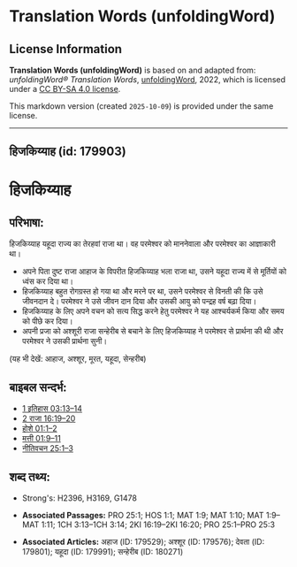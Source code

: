 # Translation Words (unfoldingWord)

## License Information

**Translation Words (unfoldingWord)** is based on and adapted from: _unfoldingWord® Translation Words_, [unfoldingWord](https://unfoldingword.org/utw), 2022, which is licensed under a [CC BY-SA 4.0 license](https://creativecommons.org/licenses/by-sa/4.0/legalcode.en).

This markdown version (created `2025-10-09`) is provided under the same license.



--------------------------------

## हिजकिय्याह (id: 179903)

हिजकिय्याह
==========

परिभाषा:
--------

हिजकिय्याह यहूदा राज्य का तेरहवां राजा था। वह परमेश्वर को माननेवाला और परमेश्वर का आज्ञाकारी था।

* अपने पिता दुष्ट राजा आहाज के विपरीत हिजकिय्याह भला राजा था, उसने यहूदा राज्य में से मूर्तियों को ध्वंस कर दिया था।
* हिजकिय्याह बहुत रोगग्रस्त हो गया था और मरने पर था, उसने परमेश्वर से विनती की कि उसे जीवनदान दे। परमेश्वर ने उसे जीवन दान दिया और उसकी आयु को पन्द्रह वर्ष बढ़ा दिया।
* हिजकिय्याह के लिए अपने वचन को सत्य सिद्ध करने हेतु परमेश्वर ने यह आश्चर्यकर्म किया और समय को पीछे कर दिया।
* अपनी प्रजा को अश्शूरी राजा सन्हेरीब से बचाने के लिए हिजकिय्याह ने परमेश्वर से प्रार्थना की थी और परमेश्वर ने उसकी प्रार्थना सुनी।

(यह भी देखें: आहाज, अश्शूर, मूरत, यहूदा, सेन्हरीब)

बाइबल सन्दर्भ:
--------------

* [1 इतिहास 03:13–14](https://ref.ly/1Chr0:0)
* [2 राजा 16:19–20](https://ref.ly/2Kgs0:0)
* [होशे 01:1–2](https://ref.ly/Hos1:1-Hos1:2)
* [मत्ती 01:9–11](https://ref.ly/Matt1:9-Matt1:11)
* [नीतिवचन 25:1–3](https://ref.ly/Prov25:1-Prov25:3)

शब्द तथ्य:
----------

* Strong's: H2396, H3169, G1478

* **Associated Passages:** PRO 25:1; HOS 1:1; MAT 1:9; MAT 1:10; MAT 1:9–MAT 1:11; 1CH 3:13–1CH 3:14; 2KI 16:19–2KI 16:20; PRO 25:1–PRO 25:3
* **Associated Articles:** अहाज (ID: 179529); अश्शूर (ID: 179576); देवता (ID: 179801); यहूदा (ID: 179991); सन्हेरीब (ID: 180271)

